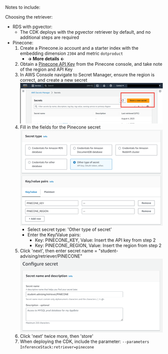 Notes to include:

Choosing the retriever:
- RDS with pgvector:
    - The CDK deploys with the pgvector retriever by default, and no additional steps are required
- Pinecone:
    1. Create a Pinecone.io account and a starter index with the embedding dimension `2304` and metric `dotproduct` 
        - **-> More details <-**
    2. Obtain a [Pinecone API Key](https://docs.pinecone.io/docs/quickstart#:~:text=To%20find%20your%20API%20key,API%20key%20and%20your%20environment.&text=If%20you%20don't%20receive,your%20API%20key%20is%20valid.) from the Pinecone console, and take note of the region and API Key
    3. In AWS Console navigate to Secret Manager, ensure the region is correct, and create a new secret ![AWS Secret Manager new secret](./images/secret_manager_new.png)
    4. Fill in the fields for the Pinecone secret
    ![AWS Secret Manager Pinecone keys](./images/secret_manager_pinecone_keys.png)
        - Select secret type: 'Other type of secret'
        - Enter the Key/Value pairs:
            - Key: PINECONE_KEY, Value: Insert the API key from step 2
            - Key: PINECONE_REGION, Value: Insert the region from step 2
    5. Click 'next', then enter secret name = "student-advising/retriever/PINECONE"
     ![AWS Secret Manager Pinecone name](./images/secret_manager_pinecone_name.png)
    6. Click 'next' twice more, then 'store'
    6. When deploying the CDK, include the parameter: `--parameters InferenceStack:retriever=pinecone`